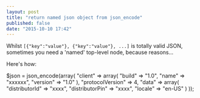 ```yaml
---
layout: post
title: "return named json object from json_encode"
published: false
date: "2015-10-10 17:42"
---
```

Whilst ```[{"key":"value"}, {"key":"value"}, ...]``` is totally valid JSON, sometimes you need a 'named' top-level node, because reasons...


Here's how:

  $json = json_encode(array(
     "client" => array(
        "build" => "1.0",
        "name" => "xxxxxx",
        "version" => "1.0"
     ),
     "protocolVersion" => 4,
     "data" => array(
        "distributorId" => "xxxx",
        "distributorPin" => "xxxx",
        "locale" => "en-US"
     )
  ));
